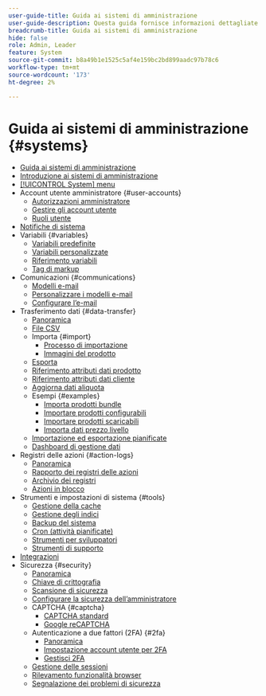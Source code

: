 ```yaml
---
user-guide-title: Guida ai sistemi di amministrazione
user-guide-description: Questa guida fornisce informazioni dettagliate sulla sicurezza dell’amministratore, sulle operazioni di manutenzione e sulle risorse a livello di sistema che supportano le funzioni organizzative all’interno dello store di Adobe Commerce.
breadcrumb-title: Guida ai sistemi di amministrazione
hide: false
role: Admin, Leader
feature: System
source-git-commit: b8a49b1e1525c5af4e159bc2bd899aadc97b78c6
workflow-type: tm+mt
source-wordcount: '173'
ht-degree: 2%

---
```



# Guida ai sistemi di amministrazione {#systems}

- [Guida ai sistemi di amministrazione](guide-overview.md)
- [Introduzione ai sistemi di amministrazione](introduction.md)
- [[!UICONTROL System] menu](system-menu.md)
- Account utente amministratore {#user-accounts}
   - [Autorizzazioni amministratore](permissions.md)
   - [Gestire gli account utente](permissions-users-all.md)
   - [Ruoli utente](permissions-user-roles.md)
- [Notifiche di sistema](notifications.md)
- Variabili {#variables}
   - [Variabili predefinite](variables-predefined.md)
   - [Variabili personalizzate](variables-custom.md)
   - [Riferimento variabili](variables-reference.md)
   - [Tag di markup](markup-tags.md)
- Comunicazioni {#communications}
   - [Modelli e-mail](email-templates.md)
   - [Personalizzare i modelli e-mail](email-template-custom.md)
   - [Configurare l’e-mail](email-communications.md)
- Trasferimento dati {#data-transfer}
   - [Panoramica](data-transfer.md)
   - [File CSV](data-csv.md)
   - Importa {#import}
      - [Processo di importazione](data-import.md)
      - [Immagini del prodotto](data-import-product-images.md)
   - [Esporta](data-export.md)
   - [Riferimento attributi dati prodotto](data-attributes-product.md)
   - [Riferimento attributi dati cliente](data-attributes-customer.md)
   - [Aggiorna dati aliquota](data-transfer-tax-rates.md)
   - Esempi {#examples}
      - [Importa prodotti bundle](data-transfer-bundle-products.md)
      - [Importare prodotti configurabili](data-transfer-configurable-products.md)
      - [Importare prodotti scaricabili](data-transfer-downloadable-products.md)
      - [Importa dati prezzo livello](data-import-price-tier.md)
   - [Importazione ed esportazione pianificate](data-scheduled-import-export.md)
   - [Dashboard di gestione dati](data-dashboard.md)
- Registri delle azioni {#action-logs}
   - [Panoramica](action-log.md)
   - [Rapporto dei registri delle azioni](action-log-report.md)
   - [Archivio dei registri](action-log-archive.md)
   - [Azioni in blocco](action-log-bulk-actions.md)
- Strumenti e impostazioni di sistema {#tools}
   - [Gestione della cache](cache-management.md)
   - [Gestione degli indici](index-management.md)
   - [Backup del sistema](backups.md)
   - [Cron (attività pianificate)](cron.md)
   - [Strumenti per sviluppatori](developer-tools.md)
   - [Strumenti di supporto](support.md)
- [Integrazioni](integrations.md)
- Sicurezza {#security}
   - [Panoramica](security.md)
   - [Chiave di crittografia](encryption-key.md)
   - [Scansione di sicurezza](security-scan.md)
   - [Configurare la sicurezza dell’amministratore](security-admin.md)
   - CAPTCHA {#captcha}
      - [CAPTCHA standard](security-captcha.md)
      - [Google reCAPTCHA](security-google-recaptcha.md)
   - Autenticazione a due fattori (2FA) {#2fa}
      - [Panoramica](security-two-factor-authentication.md)
      - [Impostazione account utente per 2FA](security-two-factor-authentication-use.md)
      - [Gestisci 2FA](security-two-factor-authentication-manage.md)
   - [Gestione delle sessioni](security-session-management.md)
   - [Rilevamento funzionalità browser](security-browser-capabilities-detection.md)
   - [Segnalazione dei problemi di sicurezza](security-issue-reporting.md)

